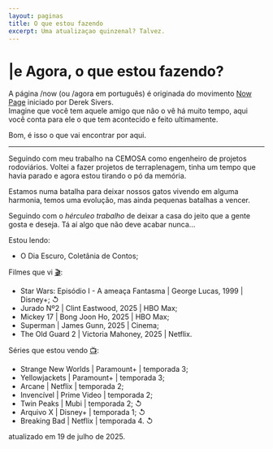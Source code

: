 ```yaml
---
layout: paginas
title: O que estou fazendo
excerpt: Uma atualizaçao quinzenal? Talvez.
---
```

<h1>
<span aria-hidden="true">|<span class="h1-menor">e </span></span>Agora<span class="h1-menor">, o que estou fazendo?</span>
</h1>
<section class="texto-geral">
    <p>A página /now (ou /agora em português) é originada do movimento <a href="https://nownownow.com/about" title="O que é uma página /Now?">Now Page</a> iniciado por Derek Sivers.<br/>
    Imagine que você tem aquele amigo que não o vê há muito tempo, aqui você conta para ele o que tem acontecido e feito ultimamente.</p>
    <p>Bom, é isso o que vai encontrar por aqui.</p>
</section>
<hr>
<section class="texto-geral">
<p>Seguindo com meu trabalho na CEMOSA como engenheiro de projetos rodoviários. Voltei a fazer projetos de terraplenagem, tinha um tempo que havia parado e agora estou tirando o pó da memória.</p>
<p>Estamos numa batalha para deixar nossos gatos vivendo em alguma harmonia, temos uma evolução, mas ainda pequenas batalhas a vencer.</p>
<p>Seguindo com o <i>hérculeo trabalho</i> de deixar a casa do jeito que a gente gosta e deseja. Tá aí algo que não deve acabar nunca...</p>
</section>
<section class="estou-fazendo">Estou lendo:
<ul>
<li>O Dia Escuro, Coletânia de Contos;</li>
</ul>
Filmes que vi <a href="https://letterboxd.com/dalbo1201/films/diary/" class="linkcab">&#127916;</a>:
<ul>
<li>Star Wars: Episódio I - A ameaça Fantasma&nbsp;| George Lucas, 1999&nbsp;| Disney+;&nbsp;↺</li>
<li>Jurado Nº2&nbsp;| Clint Eastwood, 2025&nbsp;| HBO&nbsp;Max;&nbsp;</li>
<li>Mickey 17&nbsp;| Bong Joon Ho, 2025&nbsp;| HBO&nbsp;Max;&nbsp;</li>
<li>Superman&nbsp;| James Gunn, 2025&nbsp;| Cinema;&nbsp;</li>
<li>The Old Guard 2&nbsp;| Victoria Mahoney, 2025&nbsp;| Netflix.&nbsp;</li>
</ul>
Séries que estou vendo <a href="https://tvtime.com/r/38uUh" class="linkcab">&#128250;</a>:
<ul>
<li>Strange New Worlds&nbsp;| Paramount+&nbsp;| temporada&nbsp;3;</li>
<li>Yellowjackets&nbsp;| Paramount+&nbsp;| temporada&nbsp;3;</li>
<li>Arcane&nbsp;| Netflix | temporada&nbsp;2;</li>
<li>Invencível&nbsp;| Prime Video&nbsp;| temporada&nbsp;2;</li>
<li>Twin Peaks&nbsp;| Mubi&nbsp;| temporada&nbsp;2;&nbsp;↺</li>
<li>Arquivo X&nbsp;| Disney+&nbsp;| temporada&nbsp;1;&nbsp;↺</li>
<li>Breaking Bad&nbsp;| Netflix&nbsp;| temporada&nbsp;4.&nbsp;↺</li>
</ul>
</section>
<aside class="atualizacao">
atualizado em 19 de julho de 2025.
</aside>
